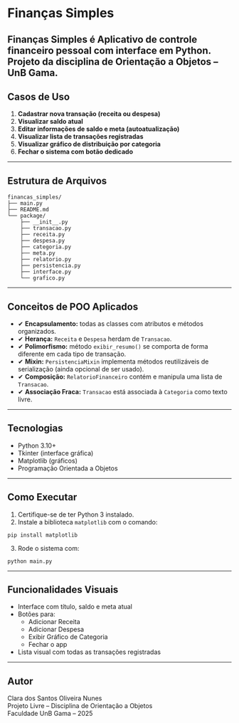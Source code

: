 # Finanças Simples

**Finanças Simples** é Aplicativo de controle financeiro pessoal com interface em Python. Projeto da disciplina de Orientação a Objetos – UnB Gama.
---

##  Casos de Uso

1. **Cadastrar nova transação (receita ou despesa)**
2. **Visualizar saldo atual**
3. **Editar informações de saldo e meta (autoatualização)**
4. **Visualizar lista de transações registradas**
5. **Visualizar gráfico de distribuição por categoria**
6. **Fechar o sistema com botão dedicado**

---

##  Estrutura de Arquivos

```
financas_simples/
├── main.py
├── README.md
└── package/
    ├── __init__.py
    ├── transacao.py
    ├── receita.py
    ├── despesa.py
    ├── categoria.py
    ├── meta.py
    ├── relatorio.py
    ├── persistencia.py
    ├── interface.py
    └── grafico.py
```

---

##  Conceitos de POO Aplicados

- ✔ **Encapsulamento:** todas as classes com atributos e métodos organizados.
- ✔ **Herança:** `Receita` e `Despesa` herdam de `Transacao`.
- ✔ **Polimorfismo:** método `exibir_resumo()` se comporta de forma diferente em cada tipo de transação.
- ✔ **Mixin:** `PersistenciaMixin` implementa métodos reutilizáveis de serialização (ainda opcional de ser usado).
- ✔ **Composição:** `RelatorioFinanceiro` contém e manipula uma lista de `Transacao`.
- ✔ **Associação Fraca:** `Transacao` está associada à `Categoria` como texto livre.

---

##  Tecnologias

- Python 3.10+
- Tkinter (interface gráfica)
- Matplotlib (gráficos)
- Programação Orientada a Objetos

---

##  Como Executar

1. Certifique-se de ter Python 3 instalado.
2. Instale a biblioteca `matplotlib` com o comando:

```
pip install matplotlib
```

3. Rode o sistema com:

```
python main.py
```

---

##  Funcionalidades Visuais

- Interface com título, saldo e meta atual
- Botões para:
  - Adicionar Receita
  - Adicionar Despesa
  - Exibir Gráfico de Categoria
  - Fechar o app
- Lista visual com todas as transações registradas

---

##  Autor

Clara dos Santos Oliveira Nunes  
Projeto Livre – Disciplina de Orientação a Objetos  
Faculdade UnB Gama – 2025

